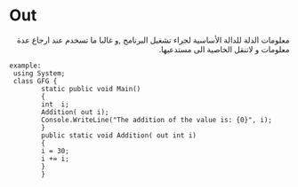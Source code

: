 ﻿# Out

<div dir="rtl">
معلومات الدلة للدالة الأساسية لجراء تشغيل البرنامج ,و غالبا ما تسخدم 	عند ارجاع عدة معلومات و لاتنقل الخاصية الى مستدعيها. </div>

	example:
	 using System;
	 class GFG {
			static public void Main()
			{
			int  i;
			Addition( out i);
			Console.WriteLine("The addition of the value is: {0}", i);
			}
			public static void Addition( out int i)
			{
			i = 30;
			i += i;
			}
			}
